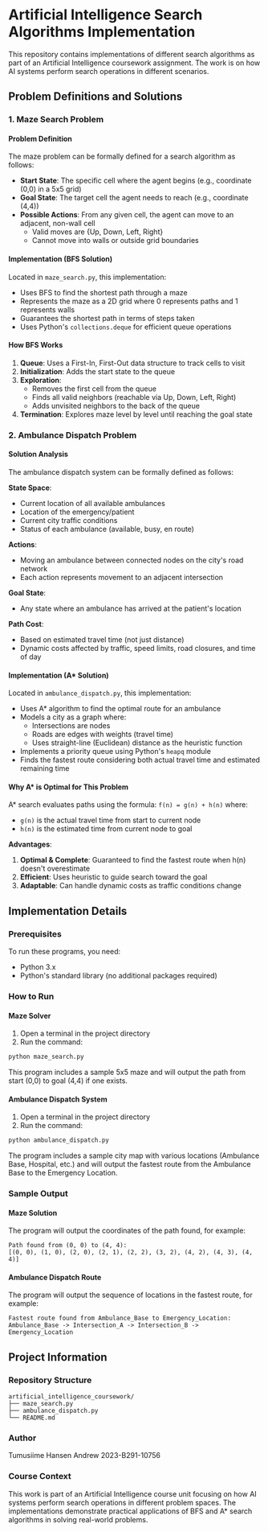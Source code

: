 # Artificial Intelligence Search Algorithms Implementation

This repository contains implementations of different search algorithms as part of an Artificial Intelligence coursework assignment. The work is on how AI systems perform search operations in different scenarios.

## Problem Definitions and Solutions

### 1. Maze Search Problem

#### Problem Definition

The maze problem can be formally defined for a search algorithm as follows:

- **Start State**: The specific cell where the agent begins (e.g., coordinate (0,0) in a 5x5 grid)
- **Goal State**: The target cell the agent needs to reach (e.g., coordinate (4,4))
- **Possible Actions**: From any given cell, the agent can move to an adjacent, non-wall cell
  - Valid moves are {Up, Down, Left, Right}
  - Cannot move into walls or outside grid boundaries

#### Implementation (BFS Solution)

Located in `maze_search.py`, this implementation:

- Uses BFS to find the shortest path through a maze
- Represents the maze as a 2D grid where 0 represents paths and 1 represents walls
- Guarantees the shortest path in terms of steps taken
- Uses Python's `collections.deque` for efficient queue operations

#### How BFS Works

1. **Queue**: Uses a First-In, First-Out data structure to track cells to visit
2. **Initialization**: Adds the start state to the queue
3. **Exploration**: 
   - Removes the first cell from the queue
   - Finds all valid neighbors (reachable via Up, Down, Left, Right)
   - Adds unvisited neighbors to the back of the queue
4. **Termination**: Explores maze level by level until reaching the goal state

### 2. Ambulance Dispatch Problem

#### Solution Analysis

The ambulance dispatch system can be formally defined as follows:

**State Space**:

- Current location of all available ambulances
- Location of the emergency/patient
- Current city traffic conditions
- Status of each ambulance (available, busy, en route)

**Actions**:

- Moving an ambulance between connected nodes on the city's road network
- Each action represents movement to an adjacent intersection

**Goal State**:

- Any state where an ambulance has arrived at the patient's location

**Path Cost**:

- Based on estimated travel time (not just distance)
- Dynamic costs affected by traffic, speed limits, road closures, and time of day

#### Implementation (A* Solution)

Located in `ambulance_dispatch.py`, this implementation:

- Uses A* algorithm to find the optimal route for an ambulance
- Models a city as a graph where:
  - Intersections are nodes
  - Roads are edges with weights (travel time)
  - Uses straight-line (Euclidean) distance as the heuristic function
- Implements a priority queue using Python's `heapq` module
- Finds the fastest route considering both actual travel time and estimated remaining time

#### Why A* is Optimal for This Problem

A* search evaluates paths using the formula: `f(n) = g(n) + h(n)` where:

- `g(n)` is the actual travel time from start to current node
- `h(n)` is the estimated time from current node to goal

**Advantages**:

1. **Optimal & Complete**: Guaranteed to find the fastest route when h(n) doesn't overestimate
2. **Efficient**: Uses heuristic to guide search toward the goal
3. **Adaptable**: Can handle dynamic costs as traffic conditions change

## Implementation Details

### Prerequisites

To run these programs, you need:

- Python 3.x
- Python's standard library (no additional packages required)

### How to Run

#### Maze Solver

1. Open a terminal in the project directory
2. Run the command:

```bash
python maze_search.py
```

This program includes a sample 5x5 maze and will output the path from start (0,0) to goal (4,4) if one exists.

#### Ambulance Dispatch System

1. Open a terminal in the project directory
2. Run the command:

```bash
python ambulance_dispatch.py
```

The program includes a sample city map with various locations (Ambulance Base, Hospital, etc.) and will output the fastest route from the Ambulance Base to the Emergency Location.

### Sample Output

#### Maze Solution

The program will output the coordinates of the path found, for example:

```text
Path found from (0, 0) to (4, 4):
[(0, 0), (1, 0), (2, 0), (2, 1), (2, 2), (3, 2), (4, 2), (4, 3), (4, 4)]
```

#### Ambulance Dispatch Route

The program will output the sequence of locations in the fastest route, for example:

```text
Fastest route found from Ambulance_Base to Emergency_Location:
Ambulance_Base -> Intersection_A -> Intersection_B -> Emergency_Location
```

## Project Information

### Repository Structure

```text
artificial_intelligence_coursework/
├── maze_search.py
├── ambulance_dispatch.py
└── README.md
```

### Author

Tumusiime Hansen Andrew 2023-B291-10756

### Course Context

This work is part of an Artificial Intelligence course unit focusing on how AI systems perform search operations in different problem spaces. The implementations demonstrate practical applications of BFS and A* search algorithms in solving real-world problems.
